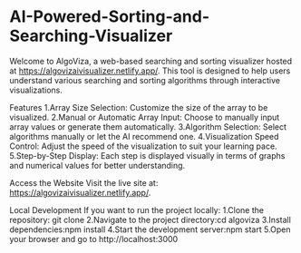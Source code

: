 # AI-Powered-Sorting-and-Searching-Visualizer

Welcome to AlgoViza, a web-based searching and sorting visualizer hosted at https://algovizaivisualizer.netlify.app/. This tool is designed to help users understand various searching and sorting algorithms through interactive visualizations.

Features
1.Array Size Selection: Customize the size of the array to be visualized.
2.Manual or Automatic Array Input: Choose to manually input array values or generate them automatically.
3.Algorithm Selection: Select algorithms manually or let the AI recommend one.
4.Visualization Speed Control: Adjust the speed of the visualization to suit your learning pace.
5.Step-by-Step Display: Each step is displayed visually in terms of graphs and numerical values for better understanding.


Access the Website
Visit the live site at: https://algovizaivisualizer.netlify.app/.

Local Development
If you want to run the project locally:
1.Clone the repository: git clone <repository-url>
2.Navigate to the project directory:cd algoviza
3.Install dependencies:npm install
4.Start the development server:npm start
5.Open your browser and go to http://localhost:3000





